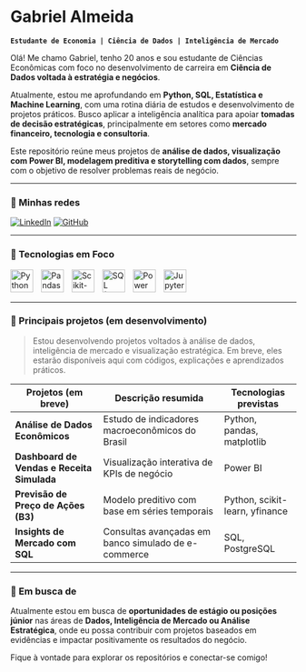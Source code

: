 # Gabriel Almeida

**`Estudante de Economia | Ciência de Dados | Inteligência de Mercado`**

Olá! Me chamo Gabriel, tenho 20 anos e sou estudante de Ciências Econômicas com foco no desenvolvimento de carreira em **Ciência de Dados voltada à estratégia e negócios**.

Atualmente, estou me aprofundando em **Python, SQL, Estatística e Machine Learning**, com uma rotina diária de estudos e desenvolvimento de projetos práticos. Busco aplicar a inteligência analítica para apoiar **tomadas de decisão estratégicas**, principalmente em setores como **mercado financeiro, tecnologia e consultoria**.

Este repositório reúne meus projetos de **análise de dados, visualização com Power BI, modelagem preditiva e storytelling com dados**, sempre com o objetivo de resolver problemas reais de negócio.

---

### 🚀 Minhas redes

[![LinkedIn](https://img.shields.io/badge/LinkedIn-Gabriel%20Almeida-blue?logo=linkedin&style=for-the-badge)](https://www.linkedin.com/in/gabriellleite)
[![GitHub](https://img.shields.io/github/followers/gabriellleite?label=GitHub&style=for-the-badge&logo=github)](https://github.com/gabriellleite)

---

### 🧠 Tecnologias em Foco

<p align="left">
  <img src="https://cdn.jsdelivr.net/gh/devicons/devicon/icons/python/python-original.svg" width="40" title="Python" style="margin-right: 10px;" />
  <img src="https://cdn.jsdelivr.net/gh/devicons/devicon/icons/pandas/pandas-original.svg" width="40" title="Pandas" style="margin-right: 10px;" />
  <img src="https://scikit-learn.org/stable/_static/scikit-learn-logo-small.png" width="40" title="Scikit-Learn" style="margin-right: 10px;" />
  <img src="https://cdn.jsdelivr.net/gh/devicons/devicon/icons/mysql/mysql-original.svg" width="40" title="SQL (MySQL/PostgreSQL)" style="margin-right: 10px;" />
  <img src="https://img.icons8.com/color/48/power-bi.png" width="40" title="Power BI" style="margin-right: 10px;" />
  <img src="https://cdn.jsdelivr.net/gh/devicons/devicon/icons/jupyter/jupyter-original.svg" width="40" title="Jupyter Notebook" style="margin-right: 10px;" />
</p>

---

### 📁 Principais projetos (em desenvolvimento)

> Estou desenvolvendo projetos voltados à análise de dados, inteligência de mercado e visualização estratégica. Em breve, eles estarão disponíveis aqui com códigos, explicações e aprendizados práticos.

| Projetos (em breve)                        | Descrição resumida                                     | Tecnologias previstas           |
|--------------------------------------------|--------------------------------------------------------|---------------------------------|
| **Análise de Dados Econômicos**            | Estudo de indicadores macroeconômicos do Brasil        | Python, pandas, matplotlib      |
| **Dashboard de Vendas e Receita Simulada** | Visualização interativa de KPIs de negócio             | Power BI                        |
| **Previsão de Preço de Ações (B3)**        | Modelo preditivo com base em séries temporais          | Python, scikit-learn, yfinance  |
| **Insights de Mercado com SQL**            | Consultas avançadas em banco simulado de e-commerce    | SQL, PostgreSQL                 |

---

### 💼 Em busca de

Atualmente estou em busca de **oportunidades de estágio ou posições júnior** nas áreas de **Dados, Inteligência de Mercado ou Análise Estratégica**, onde eu possa contribuir com projetos baseados em evidências e impactar positivamente os resultados do negócio.

Fique à vontade para explorar os repositórios e conectar-se comigo!
